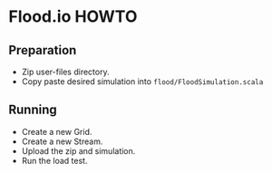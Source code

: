 # Flood.io HOWTO

## Preparation

* Zip user-files directory.
* Copy paste desired simulation into `flood/FloodSimulation.scala`

## Running

* Create a new Grid.
* Create a new Stream.
* Upload the zip and simulation.
* Run the load test.
